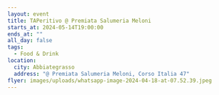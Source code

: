 ```yaml
---
layout: event
title: TAPeritivo @ Premiata Salumeria Meloni
starts_at: 2024-05-14T19:00:00
ends_at: ""
all_day: false
tags:
  - Food & Drink
location:
  city: Abbiategrasso
  address: "@ Premiata Salumeria Meloni, Corso Italia 47"
flyer: images/uploads/whatsapp-image-2024-04-18-at-07.52.39.jpeg
---
```

